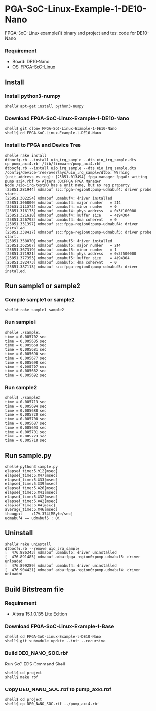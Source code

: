 PGA-SoC-Linux-Example-1-DE10-Nano
=====================================

FPGA-SoC-Linux example(1) binary and project and test code for DE10-Nano

### Requirement

* Board: DE10-Nano
* OS: [FPGA-SoC-Linux](https://github.com/ikwzm/FPGA-SoC-Linux.git)

## Install

### Install python3-numpy

```console
shell# apt-get install python3-numpy
```

### Download FPGA-SoC-Linux-Example-1-DE10-Nano

```console
shell$ git clone FPGA-SoC-Linux-Example-1-DE10-Nano
shell$ cd FPGA-SoC-Linux-Example-1-DE10-Nano
```

### Install to FPGA and Device Tree

```console
shell# rake install
dtbocfg.rb --install uio_irq_sample --dts uio_irq_sample.dts
cp pump_axi4.rbf /lib/firmware/pump_axi4.rbf
dtbocfg.rb --install uio_irq_sample --dts uio_irq_sample.dts
/config/device-tree/overlays/uio_irq_sample/dtbo: Warning (unit_address_vs_reg): [25851.013494] fpga_manager fpga0: writing pump_axi4.rbf to Altera SOCFPGA FPGA Manager
Node /uio-irq-test@0 has a unit name, but no reg property
[25851.281944] udmabuf soc:fpga-region0:pump-udmabuf4: driver probe start.
[25851.302254] udmabuf udmabuf4: driver installed
[25851.306800] udmabuf udmabuf4: major number   = 244
[25851.311572] udmabuf udmabuf4: minor number   = 0
[25851.316173] udmabuf udmabuf4: phys address   = 0x3f100000
[25851.321618] udmabuf udmabuf4: buffer size    = 4194304
[25851.326793] udmabuf udmabuf4: dma coherent   = 0
[25851.331397] udmabuf soc:fpga-region0:pump-udmabuf4: driver installed.
[25851.338417] udmabuf soc:fpga-region0:pump-udmabuf5: driver probe start.
[25851.358070] udmabuf udmabuf5: driver installed
[25851.362507] udmabuf udmabuf5: major number   = 244
[25851.367319] udmabuf udmabuf5: minor number   = 1
[25851.371921] udmabuf udmabuf5: phys address   = 0x3f500000
[25851.377353] udmabuf udmabuf5: buffer size    = 4194304
[25851.382473] udmabuf udmabuf5: dma coherent   = 0
[25851.387113] udmabuf soc:fpga-region0:pump-udmabuf5: driver installed.
```

## Run sample1 or sample2

### Compile sample1 or sample2

```console
shell# rake sample1 sample2
```

### Run sample1

```console
shell# ./sample1
time = 0.005702 sec
time = 0.005685 sec
time = 0.005668 sec
time = 0.005681 sec
time = 0.005690 sec
time = 0.005677 sec
time = 0.005698 sec
time = 0.005707 sec
time = 0.005662 sec
time = 0.005692 sec
```

### Run sample2

```console
shell$ ./sample2
time = 0.005713 sec
time = 0.005694 sec
time = 0.005688 sec
time = 0.005720 sec
time = 0.005708 sec
time = 0.005687 sec
time = 0.005693 sec
time = 0.005701 sec
time = 0.005723 sec
time = 0.005718 sec
```

## Run sample.py

```console
shell# python3 sample.py
elapsed_time:5.912[msec]
elapsed_time:5.847[msec]
elapsed_time:5.833[msec]
elapsed_time:5.839[msec]
elapsed_time:5.826[msec]
elapsed_time:5.841[msec]
elapsed_time:5.832[msec]
elapsed_time:5.842[msec]
elapsed_time:5.84[msec]
average_time:5.846[msec]
thougput    :179.374[MByte/sec]
udmabuf4 == udmabuf5 : OK
```

## Uninstall

```console
shell# rake uninstall
dtbocfg.rb --remove uio_irq_sample
[  476.886343] udmabuf udmabuf5: driver uninstalled
[  476.891485] udmabuf amba:fpga-region0:pump-udmabuf5: driver unloaded
[  476.899289] udmabuf udmabuf4: driver uninstalled
[  476.904421] udmabuf amba:fpga-region0:pump-udmabuf4: driver unloaded
```


## Build Bitstream file

### Requirement

* Altera 15.1.0.185 Lite Edition 

### Download FPGA-SoC-Linux-Example-1-Base

```console
shell$ cd FPGA-SoC-Linux-Example-1-DE10-Nano
shell$ git submodule update --init --recursive
```

### Build DE0_NANO_SOC.rbf

Run SoC EDS Command Shell

```console
shell$ cd project
shell$ make rbf
```

### Copy DE0_NANO_SOC.rbf to pump_axi4.rbf

```console
shell$ cd project
shell$ cp DE0_NANO_SOC.rbf ../pump_axi4.rbf
```
